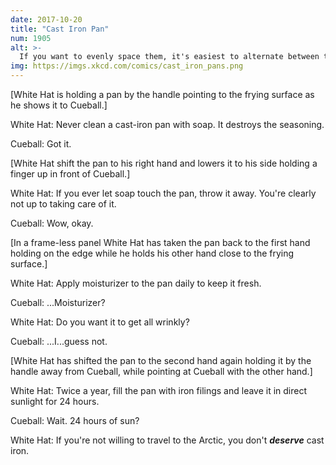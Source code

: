 ```yaml
---
date: 2017-10-20
title: "Cast Iron Pan"
num: 1905
alt: >-
  If you want to evenly space them, it's easiest to alternate between the Arctic and Antarctic. Some people just go to the Arctic twice, near the equinoxes so the visits are almost 6 months apart, but it's not the same.
img: https://imgs.xkcd.com/comics/cast_iron_pans.png
---
```

[White Hat is holding a pan by the handle pointing to the frying surface as he shows it to Cueball.]

White Hat: Never clean a cast-iron pan with soap. It destroys the seasoning.

Cueball: Got it.

[White Hat shift the pan to his right hand and lowers it to his side holding a finger up in front of Cueball.]

White Hat: If you ever let soap touch the pan, throw it away. You're clearly not up to taking care of it.

Cueball: Wow, okay.

[In a frame-less panel White Hat has taken the pan back to the first hand holding on the edge while he holds his other hand close to the frying surface.]

White Hat: Apply moisturizer to the pan daily to keep it fresh.

Cueball: ...Moisturizer?

White Hat: Do you want it to get all wrinkly?

Cueball: ...I...guess not.

[White Hat has shifted the pan to the second hand again holding it by the handle away from Cueball, while pointing at Cueball with the other hand.]

White Hat: Twice a year, fill the pan with iron filings and leave it in direct sunlight for 24 hours.

Cueball: Wait. 24 hours of sun?

White Hat: If you're not willing to travel to the Arctic, you don't ***deserve*** cast iron.